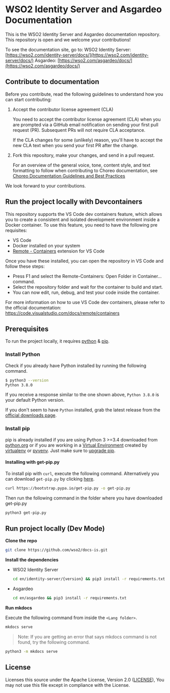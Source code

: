 # WSO2 Identity Server and Asgardeo Documentation

This is the WSO2 Identity Server and Asgardeo documentation repository. This repository is open and we welcome your contributions!

To see the documentation site, go to:
WSO2 Identity Server: [https://wso2.com/identity-server/docs/](https://wso2.com/identity-server/docs/)
Asgardeo: [https://wso2.com/asgardeo/docs/](https://wso2.com/asgardeo/docs/)

## Contribute to documentation

Before you contribute, read the following guidelines to understand how you can start contributing:

1. Accept the contributor license agreement (CLA)

    You need to accept the contributor license agreement (CLA) when you are prompted via a GitHub email notification on sending your first pull request (PR). Subsequent PRs will not require CLA acceptance.

    If the CLA changes for some (unlikely) reason, you'll have to accept the new CLA text when you send your first PR after the change.

2. Fork this repository, make your changes, and send in a pull request.

   For an overview of the general voice, tone, content style, and text formatting to follow when contributing to Choreo documentation, see [Choreo Documentation Guidelines and Best Practices](https://github.com/wso2/docs-choreo-dev/wiki/Choreo-Documentation-Guidelines-and-Best-Practices)

We look forward to your contributions.

## Run the project locally with Devcontainers

This repository supports the VS Code dev containers feature, which allows you to create a consistent and isolated development environment inside a Docker container. To use this feature, you need to have the following pre requisites:

- VS Code
- Docker installed on your system
- [Remote - Containers](https://marketplace.visualstudio.com/items?itemName=ms-vscode-remote.remote-containers) extension for VS Code

Once you have these installed, you can open the repository in VS Code and follow these steps:

- Press F1 and select the Remote-Containers: Open Folder in Container... command.
- Select the repository folder and wait for the container to build and start.
- You can now edit, run, debug, and test your code inside the container.

For more information on how to use VS Code dev containers, please refer to the official documentation: https://code.visualstudio.com/docs/remote/containers

## Prerequisites

To run the project locally, it requires [python](https://www.python.org/downloads/) & [pip](https://pypi.org/project/pip/).

### Install Python

Check if you already have Python installed by running the following command.

```bash
$ python3 --version
Python 3.8.0
```

If you receive a response similar to the one shown above, `Python 3.8.0` is your default Python version.

If you don't seem to have `Python` installed, grab the latest release from the [official downloads page](https://www.python.org/downloads/).

### Install pip

pip is already installed if you are using Python 3 >=3.4 downloaded from [python.org][python-org] or if you are working in a [Virtual Environment][virtual-env-guide] created by [virtualenv][virtualenv] or [pyvenv][pyenv]. Just make sure to [upgrade pip][pip-upgrade-guide].

[python-org]: https://www.python.org
[virtual-env-guide]: https://packaging.python.org/tutorials/installing-packages/#creating-and-using-virtual-environments
[virtualenv]: https://packaging.python.org/key_projects/#virtualenv
[pyenv]: https://packaging.python.org/key_projects/#venv
[pip-upgrade-guide]: https://pip.pypa.io/en/stable/installing/#upgrading-pip


#### Installing with get-pip.py

To install pip with `curl`, execute the following command. Alternatively you can download `get-pip.py` by clicking [here](https://bootstrap.pypa.io/get-pip.py).

```bash
curl https://bootstrap.pypa.io/get-pip.py -o get-pip.py
```

Then run the following command in the folder where you have downloaded get-pip.py

```bash
python3 get-pip.py
```

## Run project locally (Dev Mode)

**Clone the repo**

```bash
git clone https://github.com/wso2/docs-is.git
```

**Install the dependencies**

- WSO2 Identity Server

    ```bash
    cd en/identity-server/{version} && pip3 install -r requirements.txt
    ```

- Asgardeo

    ```bash
    cd en/asgardeo && pip3 install -r requirements.txt
    ```

**Run mkdocs**

Execute the following command from inside the `<Lang folder>`.

```bash
mkdocs serve
```

> Note:
If you are getting an error that says mkdocs command is not found, try the following command.

```bash
python3 -m mkdocs serve
```

## License

Licenses this source under the Apache License, Version 2.0 ([LICENSE](LICENSE)), You may not use this file except in compliance with the License.
